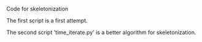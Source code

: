 Code for skeletonization


The first script is a first attempt. 

The second script 'time_iterate.py' is a better algorithm for skeletonization. 
